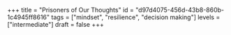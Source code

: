 +++
title =  "Prisoners of Our Thoughts"
id =  "d97d4075-456d-43b8-860b-1c4945ff8616"
tags =  ["mindset", "resilience", "decision making"]
levels =  ["intermediate"]
draft = false
+++
